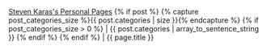 [Steven Karas's Personal Pages](/)
{% if post %}
	{% capture post_categories_size %}{{ post.categories | size }}{% endcapture %}
	{% if post_categories_size > 0 %}
		| {{ post.categories | array_to_sentence_string }}
	{% endif %}
{% endif %}
 | {{ page.title }}
